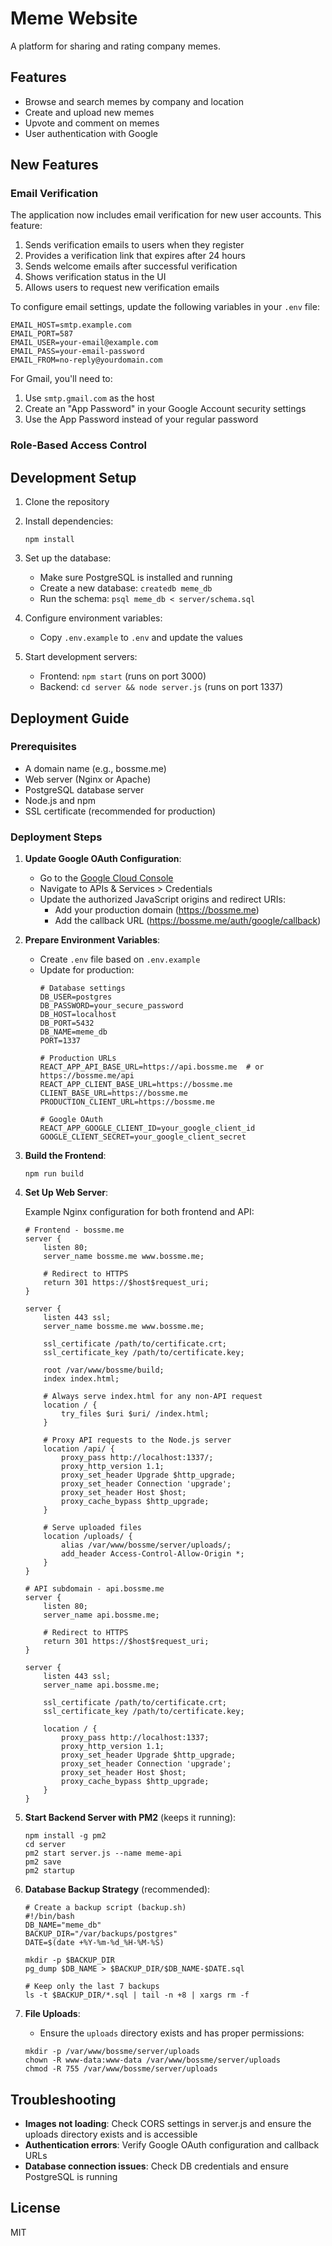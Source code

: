 # Meme Website

A platform for sharing and rating company memes.

## Features

- Browse and search memes by company and location
- Create and upload new memes
- Upvote and comment on memes
- User authentication with Google

## New Features

### Email Verification

The application now includes email verification for new user accounts. This feature:

1. Sends verification emails to users when they register
2. Provides a verification link that expires after 24 hours
3. Sends welcome emails after successful verification
4. Shows verification status in the UI
5. Allows users to request new verification emails

To configure email settings, update the following variables in your `.env` file:

```
EMAIL_HOST=smtp.example.com
EMAIL_PORT=587
EMAIL_USER=your-email@example.com
EMAIL_PASS=your-email-password
EMAIL_FROM=no-reply@yourdomain.com
```

For Gmail, you'll need to:
1. Use `smtp.gmail.com` as the host
2. Create an "App Password" in your Google Account security settings
3. Use the App Password instead of your regular password

### Role-Based Access Control

## Development Setup

1. Clone the repository
2. Install dependencies:
   ```
   npm install
   ```
   
3. Set up the database:
   - Make sure PostgreSQL is installed and running
   - Create a new database: `createdb meme_db`
   - Run the schema: `psql meme_db < server/schema.sql`
   
4. Configure environment variables:
   - Copy `.env.example` to `.env` and update the values

5. Start development servers:
   - Frontend: `npm start` (runs on port 3000)
   - Backend: `cd server && node server.js` (runs on port 1337)

## Deployment Guide

### Prerequisites
- A domain name (e.g., bossme.me)
- Web server (Nginx or Apache)
- PostgreSQL database server
- Node.js and npm
- SSL certificate (recommended for production)

### Deployment Steps

1. **Update Google OAuth Configuration**:
   - Go to the [Google Cloud Console](https://console.cloud.google.com/)
   - Navigate to APIs & Services > Credentials
   - Update the authorized JavaScript origins and redirect URIs:
     - Add your production domain (https://bossme.me)
     - Add the callback URL (https://bossme.me/auth/google/callback)

2. **Prepare Environment Variables**:
   - Create `.env` file based on `.env.example`
   - Update for production:
     ```
     # Database settings
     DB_USER=postgres
     DB_PASSWORD=your_secure_password
     DB_HOST=localhost
     DB_PORT=5432
     DB_NAME=meme_db
     PORT=1337

     # Production URLs
     REACT_APP_API_BASE_URL=https://api.bossme.me  # or https://bossme.me/api
     REACT_APP_CLIENT_BASE_URL=https://bossme.me
     CLIENT_BASE_URL=https://bossme.me
     PRODUCTION_CLIENT_URL=https://bossme.me

     # Google OAuth
     REACT_APP_GOOGLE_CLIENT_ID=your_google_client_id
     GOOGLE_CLIENT_SECRET=your_google_client_secret
     ```

3. **Build the Frontend**:
   ```
   npm run build
   ```
   
4. **Set Up Web Server**:
   
   Example Nginx configuration for both frontend and API:
   ```
   # Frontend - bossme.me
   server {
       listen 80;
       server_name bossme.me www.bossme.me;
       
       # Redirect to HTTPS
       return 301 https://$host$request_uri;
   }
   
   server {
       listen 443 ssl;
       server_name bossme.me www.bossme.me;
       
       ssl_certificate /path/to/certificate.crt;
       ssl_certificate_key /path/to/certificate.key;
       
       root /var/www/bossme/build;
       index index.html;
       
       # Always serve index.html for any non-API request
       location / {
           try_files $uri $uri/ /index.html;
       }
       
       # Proxy API requests to the Node.js server
       location /api/ {
           proxy_pass http://localhost:1337/;
           proxy_http_version 1.1;
           proxy_set_header Upgrade $http_upgrade;
           proxy_set_header Connection 'upgrade';
           proxy_set_header Host $host;
           proxy_cache_bypass $http_upgrade;
       }
       
       # Serve uploaded files
       location /uploads/ {
           alias /var/www/bossme/server/uploads/;
           add_header Access-Control-Allow-Origin *;
       }
   }
   
   # API subdomain - api.bossme.me
   server {
       listen 80;
       server_name api.bossme.me;
       
       # Redirect to HTTPS
       return 301 https://$host$request_uri;
   }
   
   server {
       listen 443 ssl;
       server_name api.bossme.me;
       
       ssl_certificate /path/to/certificate.crt;
       ssl_certificate_key /path/to/certificate.key;
       
       location / {
           proxy_pass http://localhost:1337;
           proxy_http_version 1.1;
           proxy_set_header Upgrade $http_upgrade;
           proxy_set_header Connection 'upgrade';
           proxy_set_header Host $host;
           proxy_cache_bypass $http_upgrade;
       }
   }
   ```

5. **Start Backend Server with PM2** (keeps it running):
   ```
   npm install -g pm2
   cd server
   pm2 start server.js --name meme-api
   pm2 save
   pm2 startup
   ```

6. **Database Backup Strategy** (recommended):
   ```
   # Create a backup script (backup.sh)
   #!/bin/bash
   DB_NAME="meme_db"
   BACKUP_DIR="/var/backups/postgres"
   DATE=$(date +%Y-%m-%d_%H-%M-%S)
   
   mkdir -p $BACKUP_DIR
   pg_dump $DB_NAME > $BACKUP_DIR/$DB_NAME-$DATE.sql
   
   # Keep only the last 7 backups
   ls -t $BACKUP_DIR/*.sql | tail -n +8 | xargs rm -f
   ```

7. **File Uploads**:
   - Ensure the `uploads` directory exists and has proper permissions:
   ```
   mkdir -p /var/www/bossme/server/uploads
   chown -R www-data:www-data /var/www/bossme/server/uploads
   chmod -R 755 /var/www/bossme/server/uploads
   ```

## Troubleshooting

- **Images not loading**: Check CORS settings in server.js and ensure the uploads directory exists and is accessible
- **Authentication errors**: Verify Google OAuth configuration and callback URLs
- **Database connection issues**: Check DB credentials and ensure PostgreSQL is running

## License

MIT

